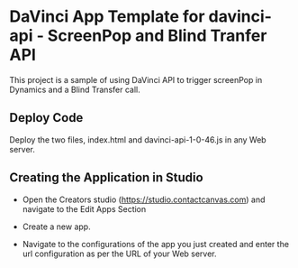 # DaVinci App Template for davinci-api - ScreenPop and Blind Tranfer API
This project is a sample of using DaVinci API to trigger screenPop in Dynamics and a Blind Transfer call.

## Deploy Code
Deploy the two files, index.html and davinci-api-1-0-46.js in any Web server.

## Creating the Application in Studio
* Open the Creators studio (https://studio.contactcanvas.com) and navigate to the Edit Apps Section

* Create a new app.

* Navigate to the configurations of the app you just created and enter the url configuration as per the URL of your Web server.
